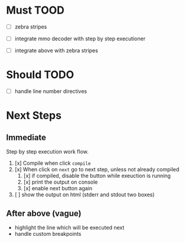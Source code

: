 # Must TOOD
- [ ] zebra stripes
- [ ] integrate mmo decoder with step by step executioner
- [ ] integrate above with zebra stripes


# Should TODO
- [ ] handle line number directives

# Next Steps

## Immediate

Step by step execution work flow.
1. [x] Compile when click `compile`
2. [x] When click on `next` go to next step, unless not already compiled
   1. [x] if compiled, disable the button while exeuction is running
   2. [x] print the output on console
   3. [x] enable next button again
3. [ ] show the output on html (stderr and stdout two boxes)

## After above (vague)
- highlight the line which will be executed next
- handle custom breakpoints